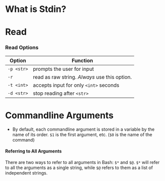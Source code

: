 # What is Stdin?

# Read

### Read Options
| Option | Function |
| ------ | -------- |
| `-p <str>` | prompts the user for input |
| `-r` | read as raw string. _Always_ use this option. |
| `-t <int>` | accepts input for only `<int>` seconds |
| `-d <str>` | stop reading after `<str>` |


# Commandline Arguments
- By default, each commandline argument is stored in a variable by the name of its order. `$1` is the first argument, etc. (`$0` is the name of the command)

#### Referring to All Arguments
There are two ways to refer to all arguments in Bash: `$*` and `$@`. `$*` will refer to all the arguments as a single string, while `$@` refers to them as a list of independent strings.
